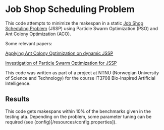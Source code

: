 # Job Shop Scheduling Problem

This code attempts to minimize the makespan in a static [Job Shop Scheduling Problem](https://en.wikipedia.org/wiki/Job_shop_scheduling) (JSSP) using Particle Swarm Optimization (PSO) and Ant Colony Optimization (ACO).

Some relevant papers:

[Applying Ant Colony Optimization on dynamic JSSP](https://www.researchgate.net/publication/220650606_Applying_Ant_Colony_Optimisation_ACO_algorithm_to_dynamic_job_shop_scheduling_problems)

[Investigation of Particle Swarm Optimization for JSSP](https://ieeexplore.ieee.org/document/4344618)

This code was written as part of a project at NTNU (Norwegian University of Science and Technology) for the course IT3708 Bio-Inspired Artificial Intelligence.

## Results

This code gets makespans within 10% of the benchmarks given in the testing ata.
Depending on the problem, some parameter tuning can be required (see (config)[/resources/config.properties]).